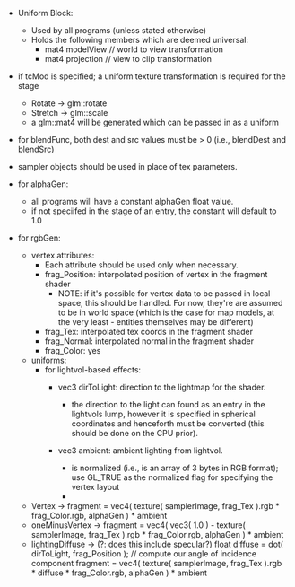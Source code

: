 - Uniform Block:
	- Used by all programs (unless stated otherwise)
	- Holds the following members which are deemed universal:
		- mat4 modelView	// world to view transformation
		- mat4 projection	// view to clip transformation

- if tcMod is specified; a uniform texture transformation is required for the stage
	- Rotate -> glm::rotate
	- Stretch -> glm::scale
	- a glm::mat4 will be generated which can be passed in as a uniform

- for blendFunc, both dest and src values must be > 0 (i.e., blendDest and blendSrc)

- sampler objects should be used in place of tex parameters.

- for alphaGen:
	- all programs will have a constant alphaGen float value.
	- if not speciifed in the stage of an entry, the constant will default to 1.0

- for rgbGen:
 	- vertex attributes:
 		- Each attribute should be used only when necessary.
 		- frag_Position: interpolated position of vertex in the fragment shader 
 			- NOTE: if it's possible for vertex data to be passed in local space,
 					this should be handled. For now, they're are assumed to be in world space (which is the case for map models, at the very least - entities themselves may be different)
 		- frag_Tex: interpolated tex coords in the fragment shader 
 		- frag_Normal: interpolated normal in the fragment shader
 		- frag_Color: yes
 	- uniforms:
 		- for lightvol-based effects:
	 		- vec3 dirToLight: direction to the lightmap for the shader.
	 			- 	the direction to the light can found as an entry in the lightvols lump,
	 				however it is specified in spherical coordinates and henceforth must be converted (this should be done on the CPU prior).

	 		- vec3 ambient: ambient lighting from lightvol. 
	 			- is normalized (i.e., is an array of 3 bytes in RGB format); use GL_TRUE as the normalized flag for specifying the vertex layout
	 			-   
	- Vertex -> 
		fragment = vec4( texture( samplerImage, frag_Tex ).rgb * frag_Color.rgb, alphaGen ) * ambient
	- oneMinusVertex -> 
		fragment = vec4( vec3( 1.0 ) - texture( samplerImage, frag_Tex ).rgb * frag_Color.rgb, alphaGen ) * ambient
	- lightingDiffuse -> (?: does this include specular?)
		float diffuse = dot( dirToLight, frag_Position ); // compute our angle of incidence component
		fragment = vec4( texture( samplerImage, frag_Tex ).rgb * diffuse * frag_Color.rgb, alphaGen ) * ambient

		
